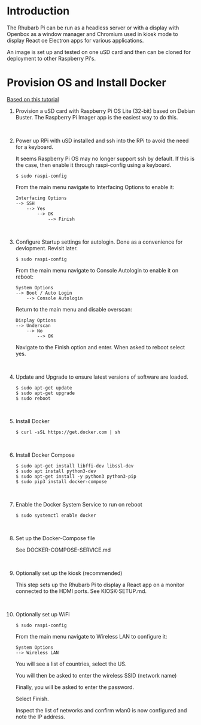 # Introduction

The Rhubarb Pi can be run as a headless server or with a display with Openbox as a window manager and Chromium used in kiosk mode to display React oe Electron apps for various applications.

An image is set up and tested on one uSD card and then can be cloned for deployment to other Raspberry Pi's.

# Provision OS and Install Docker

[Based on this tutorial](https://dev.to/elalemanyo/how-to-install-docker-and-docker-compose-on-raspberry-pi-1mo)

1. Provision a uSD card with Raspberry Pi OS Lite (32-bit) based on Debian Buster. The Raspberry Pi Imager app is the easiest way to do this.

&nbsp;

2. Power up RPi with uSD installed and ssh into the RPi to avoid the need for a keyboard.

    It seems Raspberry Pi OS may no longer support ssh by default. If this is the case, then enable it through raspi-config using a keyboard.

    ```
    $ sudo raspi-config
    ```

    From the main menu navigate to Interfacing Options to enable it:
    
    ```
    Interfacing Options
    --> SSH
        --> Yes
            --> OK
                --> Finish
    ```

&nbsp;

3. Configure Startup settings for autologin. Done as a convenience for devlopment. Revisit later.

    ```
    $ sudo raspi-config
    ```

    From the main menu navigate to Console Autologin to enable it on reboot:
    
    ```
    System Options 
    --> Boot / Auto Login 
        --> Console Autologin  
    ```

    Return to the main menu and disable overscan:
    
    ```
    Display Options 
    --> Underscan 
        --> No 
            --> OK
    ```

    Navigate to the Finish option and enter. When asked to reboot select yes.

&nbsp;

4. Update and Upgrade to ensure latest versions of software are loaded.

    ```
    $ sudo apt-get update
    $ sudo apt-get upgrade
    $ sudo reboot
    ```

&nbsp;

5. Install Docker

    ```
    $ curl -sSL https://get.docker.com | sh
    ```

&nbsp;

6. Install Docker Compose

    ```
    $ sudo apt-get install libffi-dev libssl-dev
    $ sudo apt install python3-dev
    $ sudo apt-get install -y python3 python3-pip
    $ sudo pip3 install docker-compose
    ```

&nbsp;

7. Enable the Docker System Service to run on reboot

    ```
    $ sudo systemctl enable docker
    ```

&nbsp;

8. Set up the Docker-Compose file

    See DOCKER-COMPOSE-SERVICE.md

&nbsp;

9. Optionally set up the kiosk (recommended)

    This step sets up the Rhubarb Pi to display a React app on a monitor connected to the HDMI ports. See KIOSK-SETUP.md.

&nbsp;

10. Optionally set up WiFi

    ```
    $ sudo raspi-config
    ```

    From the main menu navigate to Wireless LAN to configure it:
    
    ```
    System Options 
    --> Wireless LAN
    ```

    You will see a list of countries, select the US.

    You will then be asked to enter the wireless SSID (network name)

    Finally, you will be asked to enter the password.

    Select Finish.

    Inspect the list of networks and confirm wlan0 is now configured and note the IP address.